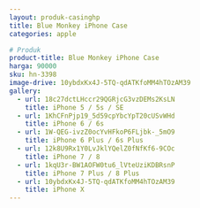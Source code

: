 ```yaml
---
layout: produk-casinghp
title: Blue Monkey iPhone Case
categories: apple

# Produk
product-title: Blue Monkey iPhone Case
harga: 90000
sku: hn-3398
image-drive: 10ybdxKx4J-5TQ-qdATKfoMM4hTOzAM39
gallery:
  - url: 18c27dctLHccr29QGRjcG3vzDEMs2KsLN
    title: iPhone 5 / 5s / SE
  - url: 1KhCFnPjp19_5d59cpYbcYpT20cUSvWHd
    title: iPhone 6 / 6s
  - url: 1W-QEG-ivzZ0ocYvHFkoP6FLjbk-_5mO9
    title: iPhone 6 Plus / 6s Plus
  - url: 12k8U9Rx1Y0LvJklYQelZ0fNfKf6-9COc
    title: iPhone 7 / 8
  - url: 1kqU3r-BW1AOFW0tu6_lVteUziKDBRsnP
    title: iPhone 7 Plus / 8 Plus
  - url: 10ybdxKx4J-5TQ-qdATKfoMM4hTOzAM39
    title: iPhone X
---
```

